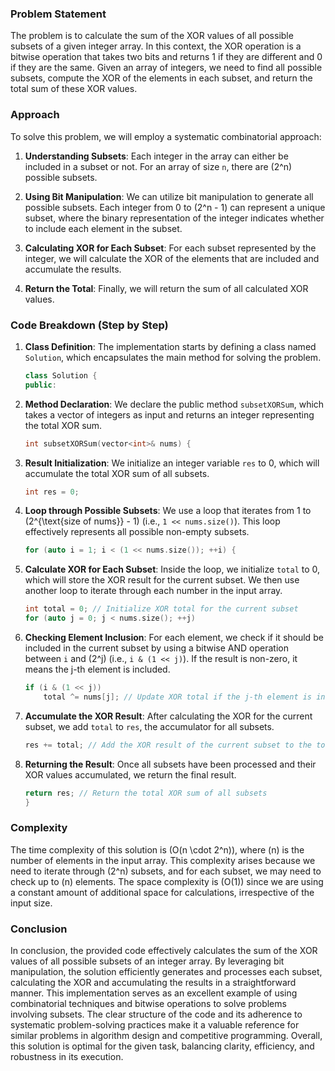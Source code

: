 ### Problem Statement

The problem is to calculate the sum of the XOR values of all possible subsets of a given integer array. In this context, the XOR operation is a bitwise operation that takes two bits and returns 1 if they are different and 0 if they are the same. Given an array of integers, we need to find all possible subsets, compute the XOR of the elements in each subset, and return the total sum of these XOR values.

### Approach

To solve this problem, we will employ a systematic combinatorial approach:

1. **Understanding Subsets**: Each integer in the array can either be included in a subset or not. For an array of size `n`, there are \(2^n\) possible subsets.

2. **Using Bit Manipulation**: We can utilize bit manipulation to generate all possible subsets. Each integer from 0 to \(2^n - 1\) can represent a unique subset, where the binary representation of the integer indicates whether to include each element in the subset.

3. **Calculating XOR for Each Subset**: For each subset represented by the integer, we will calculate the XOR of the elements that are included and accumulate the results.

4. **Return the Total**: Finally, we will return the sum of all calculated XOR values.

### Code Breakdown (Step by Step)

1. **Class Definition**: The implementation starts by defining a class named `Solution`, which encapsulates the main method for solving the problem.

    ```cpp
    class Solution {
    public:
    ```

2. **Method Declaration**: We declare the public method `subsetXORSum`, which takes a vector of integers as input and returns an integer representing the total XOR sum.

    ```cpp
    int subsetXORSum(vector<int>& nums) {
    ```

3. **Result Initialization**: We initialize an integer variable `res` to 0, which will accumulate the total XOR sum of all subsets.

    ```cpp
    int res = 0;
    ```

4. **Loop through Possible Subsets**: We use a loop that iterates from 1 to \(2^{\text{size of nums}} - 1\) (i.e., `1 << nums.size()`). This loop effectively represents all possible non-empty subsets.

    ```cpp
    for (auto i = 1; i < (1 << nums.size()); ++i) {
    ```

5. **Calculate XOR for Each Subset**: Inside the loop, we initialize `total` to 0, which will store the XOR result for the current subset. We then use another loop to iterate through each number in the input array.

    ```cpp
    int total = 0; // Initialize XOR total for the current subset
    for (auto j = 0; j < nums.size(); ++j)
    ```

6. **Checking Element Inclusion**: For each element, we check if it should be included in the current subset by using a bitwise AND operation between `i` and \(2^j\) (i.e., `i & (1 << j)`). If the result is non-zero, it means the j-th element is included.

    ```cpp
    if (i & (1 << j))
        total ^= nums[j]; // Update XOR total if the j-th element is included
    ```

7. **Accumulate the XOR Result**: After calculating the XOR for the current subset, we add `total` to `res`, the accumulator for all subsets.

    ```cpp
    res += total; // Add the XOR result of the current subset to the total
    ```

8. **Returning the Result**: Once all subsets have been processed and their XOR values accumulated, we return the final result.

    ```cpp
    return res; // Return the total XOR sum of all subsets
    }
    ```

### Complexity

The time complexity of this solution is \(O(n \cdot 2^n)\), where \(n\) is the number of elements in the input array. This complexity arises because we need to iterate through \(2^n\) subsets, and for each subset, we may need to check up to \(n\) elements. The space complexity is \(O(1)\) since we are using a constant amount of additional space for calculations, irrespective of the input size.

### Conclusion

In conclusion, the provided code effectively calculates the sum of the XOR values of all possible subsets of an integer array. By leveraging bit manipulation, the solution efficiently generates and processes each subset, calculating the XOR and accumulating the results in a straightforward manner. This implementation serves as an excellent example of using combinatorial techniques and bitwise operations to solve problems involving subsets. The clear structure of the code and its adherence to systematic problem-solving practices make it a valuable reference for similar problems in algorithm design and competitive programming. Overall, this solution is optimal for the given task, balancing clarity, efficiency, and robustness in its execution.